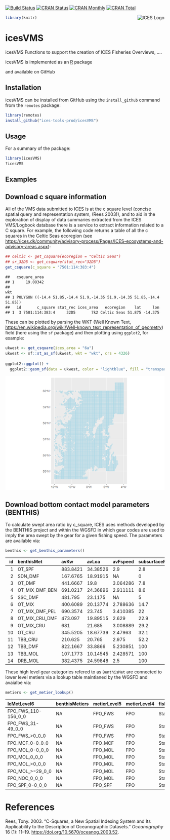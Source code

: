
[![Build
Status](https://travis-ci.org/ices-tools-prod/icesVMS.svg?branch=devel)](https://travis-ci.org/ices-tools-prod/icesVMS)
[![CRAN
Status](http://r-pkg.org/badges/version/icesVMS)](https://cran.r-project.org/package=icesVMS)
[![CRAN
Monthly](http://cranlogs.r-pkg.org/badges/icesVMS)](https://cran.r-project.org/package=icesVMS)
[![CRAN
Total](http://cranlogs.r-pkg.org/badges/grand-total/icesVMS)](https://cran.r-project.org/package=icesVMS)

[<img align="right" alt="ICES Logo" width="17%" height="17%" src="http://ices.dk/_layouts/15/1033/images/icesimg/iceslogo.png">](http://ices.dk)

``` r
library(knitr)
```

# icesVMS

icesVMS Functions to support the creation of ICES Fisheries Overviews,
….

icesVMS is implemented as an [R](https://www.r-project.org) package
<!-- and available on [CRAN](https://cran.r-project.org/package=icesVMS). -->
and available on GitHub

## Installation

icesVMS can be installed from GitHub using the `install_github` command
from the `remotes` package:

``` r
library(remotes)
install_github("ices-tools-prod/icesVMS")
```

## Usage

For a summary of the package:

``` r
library(icesVMS)
?icesVMS
```

## Examples

## Download c square information

All of the VMS data submitted to ICES is at the c square level (concise
spatial query and representation system, (Rees 2003)), and to aid in the
exploration of display of data summaries extracted from the ICES
VMS/Logbook database there is a service to extract information related
to a C square. For example, the following code returns a table of all
the c squares in the Celtic Seas ecoregion (see
<https://ices.dk/community/advisory-process/Pages/ICES-ecosystems-and-advisory-areas.aspx>):

``` r
## celtic <- get_csquare(ecoregion = "Celtic Seas")
## sr_32D5 <- get_csquare(stat_rec="32D5")
get_csquare(c_square = "7501:114:383:4")
```

    ##   csquare_area
    ## 1     19.08342
    ##                                                                       wkt
    ## 1 POLYGON ((-14.4 51.85,-14.4 51.9,-14.35 51.9,-14.35 51.85,-14.4 51.85))
    ##   id       c_square stat_rec ices_area   ecoregion    lat     lon
    ## 1  3 7501:114:383:4     32D5       7k2 Celtic Seas 51.875 -14.375

These can be plotted by parsing the WKT (Well Known Text,
<https://en.wikipedia.org/wiki/Well-known_text_representation_of_geometry>)
field (here using the `sf` package) and then plotting using `ggplot2`,
for example:

``` r
ukwest <- get_csquare(ices_area = "6a")
ukwest <- sf::st_as_sf(ukwest, wkt = "wkt", crs = 4326)

ggplot2::ggplot() +
  ggplot2::geom_sf(data = ukwest, color = "lightblue", fill = "transparent")
```

![](README_files/figure-gfm/plot_csquares_6a-1.png)<!-- -->

## Download bottom contact model parameters (BENTHIS)

To calculate swept area ratio by c\_square, ICES uses methods developed
by the BENTHIS project and within the WGSFD in which gear codes are used
to imply the area swept by the gear for a given fishing speed. The
parameters are available via:

``` r
benthis <- get_benthis_parameters()
```

| id | benthisMet        | avKw     | avLoa    | avFspeed | subsurfaceProp | gearWidth | firstFactor | secondFactor | gearModel | gearCoefficient | contactModel             |
| -: | :---------------- | :------- | :------- | :------- | :------------- | --------: | ----------: | -----------: | :-------- | :-------------- | :----------------------- |
|  1 | OT\_SPF           | 883.8421 | 34.38526 | 2.9      | 2.8            | 0.1015789 |      0.9652 |      68.3890 | linear    | avg\_oal        | trawl\_contact           |
|  2 | SDN\_DMF          | 167.6765 | 18.91915 | NA       | 0              | 6.5366439 |   1948.8347 |       0.2363 | power     | avg\_kw         | danish\_seine\_contact   |
|  3 | OT\_DMF           | 441.6667 | 19.8     | 3.064286 | 7.8            | 0.1054698 |      9.6054 |       0.4337 | power     | avg\_kw         | trawl\_contact           |
|  4 | OT\_MIX\_DMF\_BEN | 691.0217 | 24.36896 | 2.911111 | 8.6            | 0.1563055 |      3.2141 |      77.9812 | linear    | avg\_oal        | trawl\_contact           |
|  5 | SSC\_DMF          | 481.795  | 23.1175  | NA       | 5              | 6.4542120 |   4461.2700 |       0.1176 | power     | avg\_oal        | scottish\_seine\_contact |
|  6 | OT\_MIX           | 400.6089 | 20.13774 | 2.788636 | 14.7           | 0.0613659 |     10.6608 |       0.2921 | power     | avg\_kw         | trawl\_contact           |
|  7 | OT\_MIX\_DMF\_PEL | 690.3574 | 23.745   | 3.410385 | 22             | 0.0762053 |      6.6371 |       0.7706 | power     | avg\_oal        | trawl\_contact           |
|  8 | OT\_MIX\_CRU\_DMF | 473.097  | 19.89515 | 2.629    | 22.9           | 0.1139591 |      3.9273 |      35.8254 | linear    | avg\_oal        | trawl\_contact           |
|  9 | OT\_MIX\_CRU      | 681      | 21.685   | 3.008889 | 29.2           | 0.1051172 |     37.5272 |       0.1490 | power     | avg\_kw         | trawl\_contact           |
| 10 | OT\_CRU           | 345.5205 | 18.67739 | 2.47963  | 32.1           | 0.0789228 |      5.1039 |       0.4690 | power     | avg\_kw         | trawl\_contact           |
| 11 | TBB\_CRU          | 210.625  | 20.765   | 2.975    | 52.2           | 0.0171507 |      1.4812 |       0.4578 | power     | avg\_kw         | trawl\_contact           |
| 12 | TBB\_DMF          | 822.1667 | 33.8866  | 5.230851 | 100            | 0.0202760 |      0.6601 |       0.5078 | power     | avg\_kw         | trawl\_contact           |
| 13 | TBB\_MOL          | 107.1773 | 10.14545 | 2.428571 | 100            | 0.0049306 |      0.9530 |       0.7094 | power     | avg\_oal        | trawl\_contact           |
| 14 | DRB\_MOL          | 382.4375 | 24.59848 | 2.5      | 100            | 0.0169653 |      0.3142 |       1.2454 | power     | avg\_oal        | trawl\_contact           |

These high level gear categories refered to as `BenthisMet` are
connected to lower level metiers via a lookup table maintianed by the
WGSFD and avaialbe via:

``` r
metiers <- get_metier_lookup()
```

| leMetLevel6             | benthisMetiers | metierLevel5 | metierLevel4 | fishingCategoryFo |
| :---------------------- | :------------- | :----------- | :----------- | :---------------- |
| FPO\_FWS\_110-156\_0\_0 | NA             | FPO\_FWS     | FPO          | Static            |
| FPO\_FWS\_31-49\_0\_0   | NA             | FPO\_FWS     | FPO          | Static            |
| FPO\_FWS\_\>0\_0\_0     | NA             | FPO\_FWS     | FPO          | Static            |
| FPO\_MCF\_0-0\_0\_0     | NA             | FPO\_MCF     | FPO          | Static            |
| FPO\_MOL\_0-0\_0\_0     | NA             | FPO\_MOL     | FPO          | Static            |
| FPO\_MOL\_0\_0\_0       | NA             | FPO\_MOL     | FPO          | Static            |
| FPO\_MOL\_\>0\_0\_0     | NA             | FPO\_MOL     | FPO          | Static            |
| FPO\_MOL\_\>=29\_0\_0   | NA             | FPO\_MOL     | FPO          | Static            |
| FPO\_NOC\_0\_0\_0       | NA             | FPO\_MOL     | FPO          | Static            |
| FPO\_SPF\_0-0\_0\_0     | NA             | FPO\_SPF     | FPO          | Static            |

# References

<div id="refs" class="references">

<div id="ref-reese03_csquares">

Rees, Tony. 2003. “C-Squares, a New Spatial Indexing System and Its
Applicability to the Description of Oceanographic Datasets.”
*Oceanography* 16 (1): 11–19. <https://doi.org/10.5670/oceanog.2003.52>.

</div>

</div>
